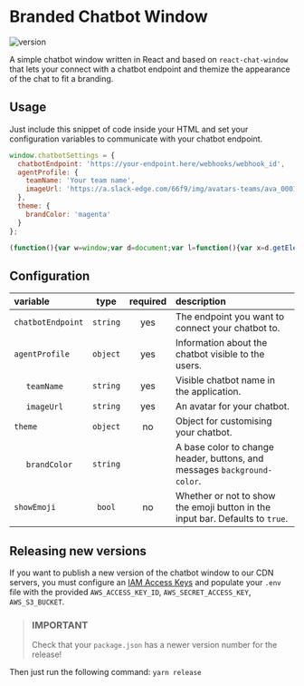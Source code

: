 # Branded Chatbot Window

![version](https://img.shields.io/badge/version-1.1.1-blue)

A simple chatbot window written in React and based on `react-chat-window` that lets your connect with a chatbot endpoint and themize the appearance of the chat to fit a branding.

## Usage

Just include this snippet of code inside your HTML and set your configuration variables to communicate with your chatbot endpoint.

```javascript
window.chatbotSettings = {
  chatbotEndpoint: 'https://your-endpoint.here/webhooks/webhook_id',
  agentProfile: {
    teamName: 'Your team name',
    imageUrl: 'https://a.slack-edge.com/66f9/img/avatars-teams/ava_0001-34.png'
  },
  theme: {
    brandColor: 'magenta'
  }
};

(function(){var w=window;var d=document;var l=function(){var x=d.getElementsByTagName('script')[0];var c=d.createElement('div');c.id='chatbotContainer';x.parentNode.insertBefore(c,x);var s=d.createElement('script');s.type='text/javascript';s.async=true;s.src='https://d1hbk1yt8xmke0.cloudfront.net/111/branded-chatbot-window.min.js';x.parentNode.insertBefore(s,x);};if(d.readyState==='complete'){l();}else if(w.attachEvent){w.attachEvent('onload',l);}else{w.addEventListener('load',l,false);}})();
```

## Configuration

|variable|type|required|description|
|:-------|:--:|:------:|:----------|
|`chatbotEndpoint`|`string`|yes|The endpoint you want to connect your chatbot to.|
|`agentProfile`|`object`|yes|Information about the chatbot visible to the users.|
|&nbsp;&nbsp;&nbsp;&nbsp;&nbsp;`teamName`|`string`|yes|Visible chatbot name in the application.|
|&nbsp;&nbsp;&nbsp;&nbsp;&nbsp;`imageUrl`|`string`|yes|An avatar for your chatbot.|
|`theme`|`object`|no|Object for customising your chatbot.|
|&nbsp;&nbsp;&nbsp;&nbsp;&nbsp;`brandColor`|`string`||A base color to change header, buttons, and messages `background-color`.|
|`showEmoji`|`bool`|no|Whether or not to show the emoji button in the input bar. Defaults to `true`.|

## Releasing new versions

If you want to publish a new version of the chatbot window to our CDN servers, you must configure an [IAM Access Keys](https://docs.aws.amazon.com/IAM/latest/UserGuide/id_credentials_access-keys.html?icmpid=docs_iam_console) and populate your `.env` file with the provided `AWS_ACCESS_KEY_ID`, `AWS_SECRET_ACCESS_KEY`, `AWS_S3_BUCKET`.

> ### **IMPORTANT**
> Check that your `package.json` has a newer version number for the release!

Then just run the following command: `yarn release`

